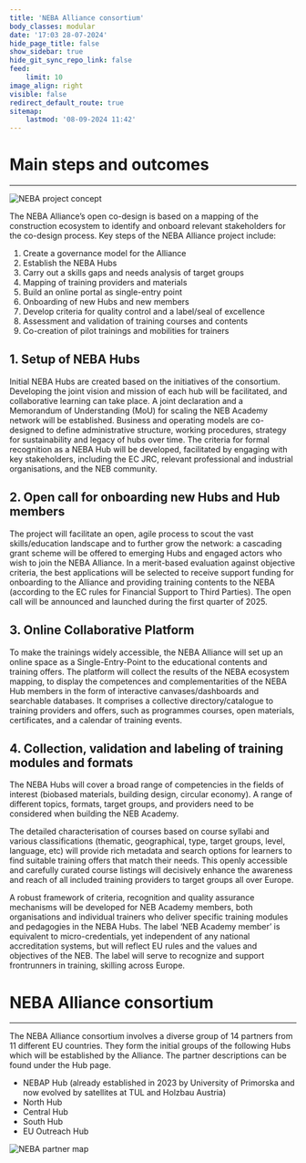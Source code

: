 ```yaml
---
title: 'NEBA Alliance consortium'
body_classes: modular
date: '17:03 28-07-2024'
hide_page_title: false
show_sidebar: true
hide_git_sync_repo_link: false
feed:
    limit: 10
image_align: right
visible: false
redirect_default_route: true
sitemap:
    lastmod: '08-09-2024 11:42'
---
```


# Main steps and outcomes
---
![NEBA project concept](/images/concept.webp)

The NEBA Alliance’s open co-design is based on a mapping of the construction ecosystem to identify and onboard relevant stakeholders for the co-design process. Key steps of the NEBA Alliance project include:

1. Create a governance model for the Alliance
2. Establish the NEBA Hubs
3. Carry out a skills gaps and needs analysis of target groups
4. Mapping of training providers and materials
5. Build an online portal as single-entry point
6. Onboarding of new Hubs and new members
7. Develop criteria for quality control and a label/seal of excellence
8. Assessment and validation of training courses and contents
9. Co-creation of pilot trainings and mobilities for trainers

## 1. Setup of NEBA Hubs

Initial NEBA Hubs are created based on the initiatives of the consortium. Developing the joint vision and mission of each hub will be facilitated, and collaborative learning can take place. A joint declaration and a Memorandum of Understanding (MoU) for scaling the NEB Academy network will be established. Business and operating models are co-designed to define administrative structure, working procedures, strategy for sustainability and legacy of hubs over time. The criteria for formal recognition as a NEBA Hub will be developed, facilitated by engaging with key stakeholders, including the EC JRC, relevant professional and industrial organisations, and the NEB community.

## 2. Open call for onboarding new Hubs and Hub members

The project will facilitate an open, agile process to scout the vast skills/education landscape and to further grow the network: a cascading grant scheme will be offered to emerging Hubs and engaged actors who wish to join the NEBA Alliance. In a merit-based evaluation against objective criteria, the best applications will be selected to receive support funding for onboarding to the Alliance and providing training contents to the NEBA (according to the EC rules for Financial Support to Third Parties).
The open call will be announced and launched during the first quarter of 2025.

## 3. Online Collaborative Platform

To make the trainings widely accessible, the NEBA Alliance will set up an online space as a Single-Entry-Point to the educational contents and training offers. The platform will collect the results of the NEBA ecosystem mapping, to display the competences and complementarities of the NEBA Hub members in the form of interactive canvases/dashboards and searchable databases. It comprises a collective directory/catalogue to training providers and offers, such as programmes courses, open materials, certificates, and a calendar of training events.

## 4. Collection, validation and labeling of training modules and formats

The NEBA Hubs will cover a broad range of competencies in the fields of interest (biobased materials, building design, circular economy). A range of different topics, formats, target groups, and providers need to be considered when building the NEB Academy.

The detailed characterisation of courses based on course syllabi and various classifications (thematic, geographical, type, target groups, level, language, etc) will provide rich metadata and search options for learners to find suitable training offers that match their needs. This openly accessible and carefully curated course listings will decisively enhance the awareness and reach of all included training providers to target groups all over Europe.

A robust framework of criteria, recognition and quality assurance mechanisms will be developed for NEB Academy members, both organisations and individual trainers who deliver specific training modules and pedagogies in the NEBA Hubs. The label ‘NEB Academy member’ is equivalent to micro-credentials, yet independent of any national accreditation systems, but will reflect EU rules and the values and objectives of the NEB. The label will serve to recognize and support frontrunners in training, skilling across Europe.

# NEBA Alliance consortium
---
The NEBA Alliance consortium involves a diverse group of 14 partners from 11 different EU countries. They form the initial groups of the following Hubs which will be established by the Alliance. The partner descriptions can be found under the Hub page.

* NEBAP Hub (already established in 2023 by University of Primorska and now evolved by satellites at TUL and Holzbau Austria)
* North Hub
* Central Hub
* South Hub
* EU Outreach Hub

![NEBA partner map](/images/neba_hubs.webp)